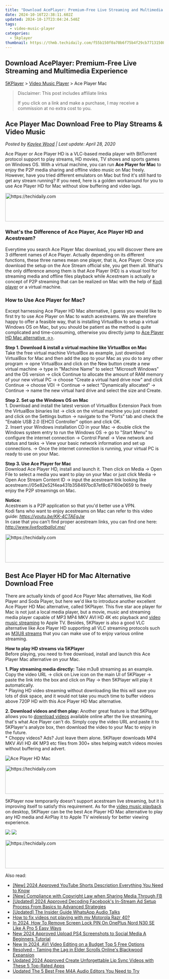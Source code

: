 ```yaml
---
title: "Download AcePlayer: Premium-Free Live Streaming and Multimedia Experience"
date: 2024-10-16T22:38:11.602Z
updated: 2024-10-17T23:04:24.540Z
tags:
  - video-music-player
categories:
  - 5kplayer
thumbnail: https://thmb.techidaily.com/f55b150f0a70b6f75b4f29cb771315089c12f926804ec41deca73775edc4aad1.png
---
```


## Download AcePlayer: Premium-Free Live Streaming and Multimedia Experience

[5KPlayer](https://tools.techidaily.com/5kplayer/products/) \> [Video Music Player](https://tools.techidaily.com/5kplayer/video-music-player/) \> Ace Player Mac

>  Disclaimer: This post includes affiliate links
>
>  If you click on a link and make a purchase, I may receive a commission at no extra cost to you.
>

## Ace Player Mac Download Free to Play Streams & Video Music

 _Posted by [Kaylee Wood](https://www.quora.com/profile/Amanda-Hu-21) | Last update: April 28, 2020_

Ace Player or Ace Player HD is a VLC-based media player with BitTorrent protocol support to play streams, HD movies, TV shows and sports games on Windows OS. With a virtual machine, you can run **Ace Player for Mac** to enjoy the P2P media sharing and offline video music on Mac freely. However, have you tried different emulators on Mac but find it's still hard to get any stream running? If you need, here is a golden workaround for you to use Ace Player HD for Mac without slow buffering and video lags.

<!-- affiliate ads begin -->
<a href="https://unicoeye.pxf.io/c/5597632/2134492/18498" target="_top" id="2134492">
  <img src="//a.impactradius-go.com/display-ad/18498-2134492" border="0" alt="https://techidaily.com" width="728" height="90"/>
</a>
<img height="0" width="0" src="https://unicoeye.pxf.io/i/5597632/2134492/18498" style="position:absolute;visibility:hidden;" border="0" />
<!-- affiliate ads end -->

### What's the Difference of Ace Player, Ace Player HD and Acestream?

Everytime you search Ace Player Mac download, you will discover there are 3 different names of Ace Player. Actually depending on its different functions, these three names mean one player, that is, Ace Player. Once you download the setup on the Ace Stream official site, you get them all. What's the only difference among them is that Ace Player (HD) is a visual tool for streaming media and offline files playback while Acestream is actually a concept of P2P streaming that can be realized on Mac with the help of [Kodi player](https://tools.techidaily.com/5kplayer/video-music-player/) or a virtual machine.

### How to Use Ace Player for Mac?

Except harnessing Ace Player HD Mac alternative, I guess you would like to first try to use Ace Player on Mac to watch acestreams. We are therefore happy to offer a feasible way, that is installing VirtualBox to setup a virtual Windows OS on Mac, but you should be patient as the method is quite complicated and time-consuming, otherwise you directly jump to [Ace Player HD Mac alternative ->>](https://tools.techidaily.com/5kplayer/video-music-player/).

**Step 1\. Download & install a virtual machine like VirtualBox on Mac**  
 Take the free virtual machine VirtualBox as example, just download VirtualBox for Mac and then add the app to your Mac as you do to any other program -> opne VirtualBox and click on the New button create a new virtual machine -> type in "Machine Name" to select "Microsoft Windows" and the OS version -> click Continue to allocate the amount of RAM memory of your new virtual PC -> choose "Create a virtual hard drive now" and click Continue -> choose VDI -> Continue -> select "Dynamically allocated" -> Continue -> name the new virtual hard drive and select the size and Create. 

**Step 2\. Set up the Windows OS on Mac**  
 1\. Download and install the latest version of VirtualBox Extension Pack from the VirtualBox binaries list -> click on the virtual machine you just created and click on the Settings button -> navigate to the "Ports" tab and check the "Enable USB 2.0 (EHCI) Controller" option and click OK.  
 2\. Insert your Windows installation CD in your Mac -> double click the Windows system entry to run the Windows OS -> go to "Start Menu" to configure the internet connection -> Control Panel -> View network and status and tasks -> View your basic network information and set up connections. -> Once the internet connection is running, your virtual PC is ready to use on your Mac. 

**Step 3\. Use Ace Player for Mac**  
 Download Ace Player HD, install and launch it. Then click on Media -> Open File to select a media you want to play on your Mac or just click Media -> Open Ace Stream Content ID -> input the acestream link looking like acestream://05e82e52f4ea431b358497bc87ef8c67160e0659 to freely enjoy the P2P streamings on Mac.

**Notice:**  
 Acestream is a P2P application so that you'd better use a VPN.  
 Kodi fans who want to enjoy acestreams on Mac can refer to this video guide: _https://youtu.be/KK-4CTAEgJw_  
 In case that you can't find proper acestream links, you can find one here: _http://www.livefootballol.me/_

<!-- affiliate ads begin -->
<a href="https://aligracehair.sjv.io/c/5597632/1975841/19272" target="_top" id="1975841">
  <img src="//a.impactradius-go.com/display-ad/19272-1975841" border="0" alt="https://techidaily.com" width="728" height="90"/>
</a>
<img height="0" width="0" src="https://aligracehair.sjv.io/i/5597632/1975841/19272" style="position:absolute;visibility:hidden;" border="0" />
<!-- affiliate ads end -->

## Best Ace Player HD for Mac Alternative Download Free

There are actually kinds of good Ace Player Mac alternatives, like Kodi Player and Soda Player, but here we'd like to introduce another excellent Ace Player HD Mac alternative, called 5KPlayer. This five star ace player for Mac is not just a local media player, but a movie, music and streaming media player capable of MP3 MP4 MKV AVI HD 4K etc playback and [video music streaming](https://tools.techidaily.com/5kplayer/airplay/) to Apple TV. Besides, 5KPlayer is also a good VLC alternative like Ace Player HD supporting all VLC streaming protocols such as [M3U8 streams](https://tools.techidaily.com/5kplayer/video-music-player/) that you can make use of to enjoy various online streaming.

**How to play HD streams via 5KPlayer**   
Before playing, you need to free download, install and launch this Ace Player Mac alternative on your Mac. 

**1\. Play streaming media directly:** Take m3u8 streaming as an example. Copy the video URL -> click on Live icon on the main UI of 5KPlayer -> paste the link into the box and click on Play -> then 5KPlayer will play it automatically.  
 \* Playing HD video streaming without downloading like this will save you lots of disk space, and it would not take you much time to buffer videos above 720P HD with this Ace Player HD Mac alternative.

**2\. Download videos and then play:**  Another great feature is that 5KPlayer allows you to [download videos](https://tools.techidaily.com/5kplayer/youtube-download/) available online after the live streaming, that's what Ace Player can't do. Simply copy the video URL and paste it to 5KPlayer's analyze box, then download the video to your Mac to enjoy in the future.   
 \* Choppy videos? Ads? Just leave them alone. 5KPlayer downloads MP4 MKV AVI HD 4K MP3 etc files from 300+ sites helping watch videos movies without buffering and advert.

![Ace Player HD Mac](https://www.5kplayer.com/video-music-player/img/5kp-watch-disney-movies-zjy-playing.jpg) 

<!-- affiliate ads begin -->
<a href="https://aidotcom.pxf.io/c/5597632/2134503/19576" target="_top" id="2134503">
  <img src="//a.impactradius-go.com/display-ad/19576-2134503" border="0" alt="https://techidaily.com" width="728" height="90"/>
</a>
<img height="0" width="0" src="https://aidotcom.pxf.io/i/5597632/2134503/19576" style="position:absolute;visibility:hidden;" border="0" />
<!-- affiliate ads end -->

5KPlayer now temporarily doesn't support acestream live streaming, but it is improving itself to satisfy this requirement. As for the [video music playback](https://tools.techidaily.com/5kplayer/video-music-player/) on desktop, 5KPlayer can be the best Ace Player HD Mac alternative to play any HD media and AirPlay it to Apple TV wirelessly for better viewing experience.

[![](https://www.5kplayer.com/video-music-player/../button/freedownbackmac.png)](https://tools.techidaily.com/5kplayer/products/) [![](https://www.5kplayer.com/video-music-player/../button/freedownwhitewin.png)](https://tools.techidaily.com/5kplayer/products/)

<!-- affiliate ads begin -->
<a href="https://ephamedtechinc.pxf.io/c/5597632/2136615/26400" target="_top" id="2136615">
  <img src="//a.impactradius-go.com/display-ad/26400-2136615" border="0" alt="https://techidaily.com" width="728" height="90"/>
</a>
<img height="0" width="0" src="https://ephamedtechinc.pxf.io/i/5597632/2136615/26400" style="position:absolute;visibility:hidden;" border="0" />
<!-- affiliate ads end -->

<ins class="adsbygoogle"
     style="display:block"
     data-ad-format="autorelaxed"
     data-ad-client="ca-pub-7571918770474297"
     data-ad-slot="1223367746"></ins>

<ins class="adsbygoogle"
     style="display:block"
     data-ad-client="ca-pub-7571918770474297"
     data-ad-slot="8358498916"
     data-ad-format="auto"
     data-full-width-responsive="true"></ins>

<span class="atpl-alsoreadstyle">Also read:</span>
<div><ul>
<li><a href="https://youtube-web.techidaily.com/024-approved-youtube-shorts-description-everything-you-need-to-know/"><u>[New] 2024 Approved YouTube Shorts Description Everything You Need to Know</u></a></li>
<li><a href="https://facebook-video-recording.techidaily.com/new-compliance-with-copyright-law-when-sharing-media-through-fb/"><u>[New] Compliance with Copyright Law when Sharing Media Through FB</u></a></li>
<li><a href="https://facebook-videos.techidaily.com/updated-2024-approved-decoding-facebooks-in-stream-ad-setup-process-from-basics-to-advanced-strategies/"><u>[Updated] 2024 Approved Decoding Facebook's In-Stream Ad Setup Process From Basics to Advanced Strategies</u></a></li>
<li><a href="https://some-tips.techidaily.com/updated-the-insider-guide-whatsapp-audio-talks/"><u>[Updated] The Insider Guide WhatsApp Audio Talks</u></a></li>
<li><a href="https://blog-min.techidaily.com/how-to-fix-videos-not-playing-with-my-motorola-razr-40-by-stellar-video-repair-mobile-video-repair/"><u>How to fix videos not playing with my Motorola Razr 40?</u></a></li>
<li><a href="https://easy-unlock-android.techidaily.com/in-2024-how-to-remove-screen-lock-pin-on-oneplus-nord-n30-se-like-a-pro-5-easy-ways-by-drfone-android/"><u>In 2024, How To Remove Screen Lock PIN On OnePlus Nord N30 SE Like A Pro 5 Easy Ways</u></a></li>
<li><a href="https://video-ai-editor.techidaily.com/new-2024-approved-upload-ps4-screenshots-to-social-media-a-beginners-tutorial/"><u>New 2024 Approved Upload PS4 Screenshots to Social Media A Beginners Tutorial</u></a></li>
<li><a href="https://video-ai-editor.techidaily.com/new-in-2024-avi-video-editing-on-a-budget-top-5-free-options/"><u>New In 2024, AVI Video Editing on a Budget Top 5 Free Options</u></a></li>
<li><a href="https://program-issues.techidaily.com/resolved-taming-the-lag-in-elder-scrolls-onlines-blackwood-expansion/"><u>Resolved - Taming the Lag in Elder Scrolls Online's Blackwood Expansion</u></a></li>
<li><a href="https://video-ai-editor.techidaily.com/updated-2024-approved-create-unforgettable-lip-sync-videos-with-these-5-top-rated-apps/"><u>Updated 2024 Approved Create Unforgettable Lip Sync Videos with These 5 Top-Rated Apps</u></a></li>
<li><a href="https://video-ai-editor.techidaily.com/updated-the-5-best-free-m4a-audio-editors-you-need-to-try/"><u>Updated The 5 Best Free M4A Audio Editors You Need to Try</u></a></li>
</ul></div>

